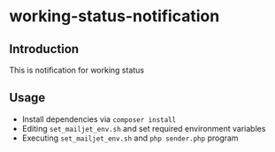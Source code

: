 # working-status-notification

## Introduction

This is notification for working status

## Usage

- Install dependencies via `composer install`
- Editing `set_mailjet_env.sh` and set required environment variables
- Executing `set_mailjet_env.sh` and `php sender.php` program
